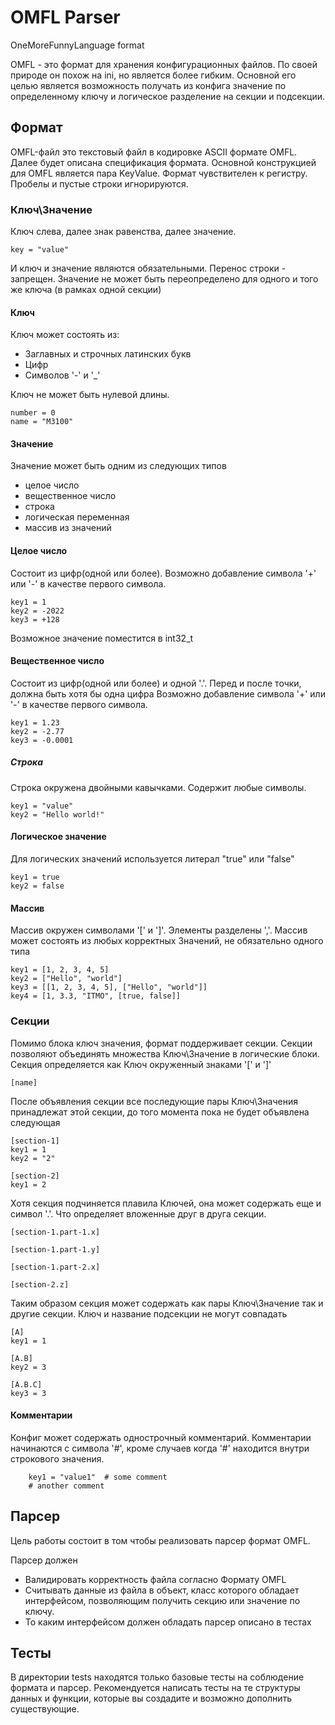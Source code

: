 
# OMFL Parser

OneMoreFunnyLanguage format

OMFL - это формат для хранения конфигурационных файлов. По своей природе он похож на ini, но является более гибким. Основной его целью является возможность получать из конфига значение по определенному ключу и логическое разделение на секции и подсекции.

## Формат

OMFL-файл это текстовый файл в кодировке ASCII формате OMFL. Далее будет описана спецификация формата. Основной конструкцией для OMFL является пара KeyValue.
Формат чувствителен к регистру. Пробелы и пустые строки игнорируются.

### Ключ\Значение

Ключ слева, далее знак равенства, далее значение.
```text
key = "value"
```

И ключ и значение являются обязательными. Перенос строки - запрещен.
Значение не может быть переопределено для одного и того же ключа (в рамках одной секции)

#### Ключ

Ключ может состоять из:

- Заглавных и строчных латинских букв
- Цифр
- Символов '-' и '_'

Ключ не может быть нулевой длины.

```text
number = 0
name = "M3100"
```

#### Значение

Значение может быть одним из следующих типов

- целое число
- вещественное число
- строка
- логическая переменная
- массив из значений

#### Целое число

Состоит из цифр(одной или более). Возможно добавление символа '+'  или '-' в качестве первого символа.

```text
key1 = 1
key2 = -2022
key3 = +128
```

Возможное значение поместится в int32_t

#### Вещественное число

Состоит из цифр(одной или более) и одной '.'. Перед и после точки, должна быть хотя бы одна цифра
Возможно добавление символа '+'  или '-' в качестве первого символа.

```text
key1 = 1.23
key2 = -2.77
key3 = -0.0001
```

##### Строка

Строка окружена двойными кавычками. Содержит любые символы.

```text
key1 = "value"
key2 = "Hello world!"
```

#### Логическое значение

Для логических значений используется литерал "true" или "false"

```text
key1 = true
key2 = false
```

#### Массив

Массив окружен символами '[' и ']'. Элементы разделены ','.
Массив может состоять из любых корректных Значений, не обязательно одного типа

```text
key1 = [1, 2, 3, 4, 5]
key2 = ["Hello", "world"]
key3 = [[1, 2, 3, 4, 5], ["Hello", "world"]]
key4 = [1, 3.3, "ITMO", [true, false]]
```

### Секции

Помимо блока ключ значения, формат поддерживает секции. Секции позволяют объединять множества Ключ\Значение в логические блоки.
Секция определяется как Ключ окруженный знаками '[' и ']'

```text
[name]
```

После объявления секции все последующие пары Ключ\Значения принадлежат этой секции, до того момента пока не будет объявлена следующая

```text
[section-1]
key1 = 1
key2 = "2"

[section-2]
key1 = 2
```

Хотя секция подчиняется плавила Ключей, она может содержать еще и символ '.'. Что определяет вложенные друг в друга секции.

```text
[section-1.part-1.x]

[section-1.part-1.y]

[section-1.part-2.x]

[section-2.z]
```

Таким образом секция может содержать как пары Ключ\Значение так и другие секции. Ключ и название подсекции не могут совпадать

```text
[A]
key1 = 1

[A.B]
key2 = 3

[A.B.C]
key3 = 3
```

#### Комментарии

Конфиг может содержать однострочный комментарий. Комментарии начинаются с символа '#', кроме случаев когда '#' находится внутри строкового значения.

```text
    key1 = "value1"  # some comment
    # another comment
```

## Парсер

Цель работы состоит в том чтобы реализовать парсер формат OMFL.

Парсер должен

- Валидировать корректность файла согласно Формату OMFL
- Считывать данные из файла в объект, класс которого обладает интерфейсом, позволяющим получить секцию или значение по ключу.
- То каким интерфейсом должен обладать парсер описано в тестах

## Тесты

В директории tests находятся только базовые тесты на соблюдение формата и парсер.
Рекомендуется написать тесты на те структуры данных и функции, которые вы создадите и возможно дополнить существующие.

